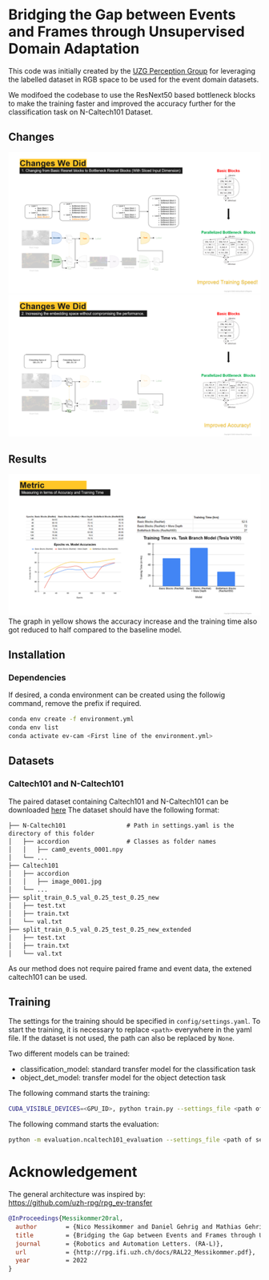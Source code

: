 # Bridging the Gap between Events and Frames through Unsupervised Domain Adaptation

This code was initially created by the [UZG Perception Group](https://github.com/uzh-rpg/rpg_ev-transfer) for leveraging the labelled dataset in RGB space to be used for the event domain datasets.

We modifoed the codebase to use the ResNext50 based bottleneck blocks to make the training faster and improved the accuracy further for the classification task on N-Caltech101 Dataset. 

## Changes 
![image info](./assets/change1.png)
![image info](./assets/change2.png)


## Results
![image info](./assets/results.png)
The graph in yellow shows the accuracy increase and the training time also got reduced to half compared to the baseline model.


## Installation
### Dependencies
If desired, a conda environment can be created using the followig command, remove the prefix if required.

```bash
conda env create -f environment.yml
conda env list
conda activate ev-cam <First line of the environment.yml>
```




## Datasets
### Caltech101 and N-Caltech101
The paired dataset containing Caltech101 and N-Caltech101 can be downloaded [here](https://rpg.ifi.uzh.ch/data/VID2E/Paired_N-Caltech101.zip)
The dataset should have the following format:


    ├── N-Caltech101                 # Path in settings.yaml is the directory of this folder
    │   ├── accordion                # Classes as folder names
    │   │   ├── cam0_events_0001.npy 
    │   └── ...
    ├── Caltech101
    │   ├── accordion
    │   │   ├── image_0001.jpg
    │   └── ...
    ├── split_train_0.5_val_0.25_test_0.25_new
    │   ├── test.txt
    │   ├── train.txt
    │   └── val.txt
    ├── split_train_0.5_val_0.25_test_0.25_new_extended
    │   ├── test.txt
    │   ├── train.txt
    │   └── val.txt
   
As our method does not require paired frame and event data, the extened caltech101 can be used.


## Training
The settings for the training should be specified in `config/settings.yaml`.
To start the training, it is necessary to replace `<path>` everywhere in the yaml file. 
If the dataset is not used, the path can also be replaced by `None`.

Two different models can be trained:
- classification_model: standard transfer model for the classification task
- object_det_model: transfer model for the object detection task

The following command starts the training: 

```bash
CUDA_VISIBLE_DEVICES=<GPU_ID>, python train.py --settings_file <path of settings file>
```

The following command starts the evaluation:

```bash
python -m evaluation.ncaltech101_evaluation --settings_file <path of settings file> --checkpoint_file <path of checkpoint file>
```

# Acknowledgement
The general architecture was inspired by:<br />
<https://github.com/uzh-rpg/rpg_ev-transfer>
```bibtex
@InProceedings{Messikommer20ral,
  author        = {Nico Messikommer and Daniel Gehrig and Mathias Gehrig and Davide Scaramuzza},
  title         = {Bridging the Gap between Events and Frames through Unsupervised Domain Adaptation},
  journal       = {Robotics and Automation Letters. (RA-L)},
  url           = {http://rpg.ifi.uzh.ch/docs/RAL22_Messikommer.pdf},
  year          = 2022
}
```